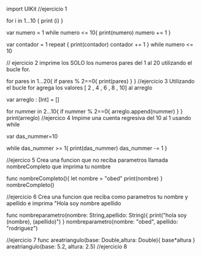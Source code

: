 import UIKit
//ejercicio 1

for i in 1...10 {
    print (i)
}

var numero = 1
while numero <= 10{
    print(numero)
    numero += 1
}

var contador = 1
repeat {
    print(contador)
    contador += 1
} while numero <= 10
            
// ejercicio 2 imprime los SOLO los numeros pares del 1 al 20 utilizando el bucle for.

for pares in 1...20{
    if pares % 2==0{
        print(pares)
    }
}
//ejercicio 3 Utilizando el bucle for agrega los valores [ 2 , 4 , 6 , 8 , 10] al arreglo

var arreglo : [Int] = []

for nummer in 2...10{
    if nummer % 2==0{
        arreglo.append(nummer)
    }
}
print(arreglo)
//ejercico 4 Impime una cuenta regresiva del 10 al 1 usando while

var das_nummer=10

while das_nummer >= 1{
    print(das_nummer)
    das_nummer -= 1
}

//ejercico 5 Crea una funcion que no reciba parametros llamada nombreCompleto que imprima tu nombre

func nombreCompleto(){
    let nombre = "obed"
    print(nombre)
}
nombreCompleto()

//ejercicio 6 Crea una funcion que reciba como parametros tu nombre y apellido e imprima "Hola soy nombre apellido

func nombreparametro(nombre: String,apellido: String){
    print("hola soy \(nombre), \(apellido)")
}
nombreparametro(nombre: "obed", apellido: "rodriguez")

//ejercicio 7
func areatriangulo(base: Double,altura: Double){
   base*altura
}
areatriangulo(base: 5.2, altura: 2.5)
//ejercicio 8
